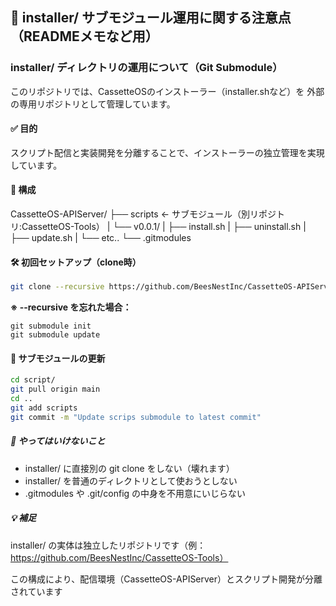 ## 📄 installer/ サブモジュール運用に関する注意点（READMEメモなど用）

### installer/ ディレクトリの運用について（Git Submodule）

このリポジトリでは、CassetteOSのインストーラー（installer.shなど）を
外部の専用リポジトリとして管理しています。

#### ✅ 目的
スクリプト配信と実装開発を分離することで、インストーラーの独立管理を実現しています。

#### 📁 構成
CassetteOS-APIServer/
├── scripts ← サブモジュール（別リポジトリ:CassetteOS-Tools）
|   └── v0.0.1/
|       ├── install.sh
|       ├── uninstall.sh
|       ├── update.sh
|       └── etc..
└── .gitmodules

#### 🛠 初回セットアップ（clone時）
```bash
git clone --recursive https://github.com/BeesNestInc/CassetteOS-APIServer.git
```
**※ --recursive を忘れた場合：**
```
git submodule init
git submodule update
```
#### 🔄 サブモジュールの更新
```bash
cd script/
git pull origin main
cd ..
git add scripts
git commit -m "Update scrips submodule to latest commit"
```
##### 🚫 やってはいけないこと
* installer/ に直接別の git clone をしない（壊れます）
* installer/ を普通のディレクトリとして使おうとしない
* .gitmodules や .git/config の中身を不用意にいじらない

##### 💡 補足
installer/ の実体は独立したリポジトリです（例：https://github.com/BeesNestInc/CassetteOS-Tools）

この構成により、配信環境（CassetteOS-APIServer）とスクリプト開発が分離されています
